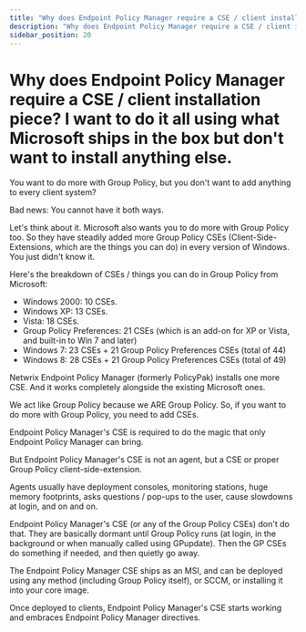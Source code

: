 ```yaml
---
title: "Why does Endpoint Policy Manager require a CSE / client installation piece? I want to do it all using what Microsoft ships in the box but don't want to install anything else."
description: "Why does Endpoint Policy Manager require a CSE / client installation piece? I want to do it all using what Microsoft ships in the box but don't want to install anything else."
sidebar_position: 20
---
```


# Why does Endpoint Policy Manager require a CSE / client installation piece? I want to do it all using what Microsoft ships in the box but don't want to install anything else.

You want to do more with Group Policy, but you don't want to add anything to every client system?

Bad news: You cannot have it both ways.

Let's think about it. Microsoft also wants you to do more with Group Policy too. So they have
steadily added more Group Policy CSEs (Client-Side-Extensions, which are the things you can do) in
every version of Windows. You just didn't know it.

Here's the breakdown of CSEs / things you can do in Group Policy from Microsoft:

- Windows 2000: 10 CSEs.
- Windows XP: 13 CSEs.
- Vista: 18 CSEs.
- Group Policy Preferences: 21 CSEs (which is an add-on for XP or Vista, and built-in to Win 7 and
  later)
- Windows 7: 23 CSEs + 21 Group Policy Preferences CSEs (total of 44)
- Windows 8: 28 CSEs + 21 Group Policy Preferences CSEs (total of 49)

Netwrix Endpoint Policy Manager (formerly PolicyPak) installs one more CSE. And it works completely
alongside the existing Microsoft ones.

We act like Group Policy because we ARE Group Policy. So, if you want to do more with Group Policy,
you need to add CSEs.

Endpoint Policy Manager's CSE is required to do the magic that only Endpoint Policy Manager can
bring.

But Endpoint Policy Manager's CSE is not an agent, but a CSE or proper Group Policy
client-side-extension.

Agents usually have deployment consoles, monitoring stations, huge memory footprints, asks questions
/ pop-ups to the user, cause slowdowns at login, and on and on.

Endpoint Policy Manager's CSE (or any of the Group Policy CSEs) don't do that. They are basically
dormant until Group Policy runs (at login, in the background or when manually called using
GPupdate). Then the GP CSEs do something if needed, and then quietly go away.

The Endpoint Policy Manager CSE ships as an MSI, and can be deployed using any method (including
Group Policy itself), or SCCM, or installing it into your core image.

Once deployed to clients, Endpoint Policy Manager's CSE starts working and embraces Endpoint Policy
Manager directives.
